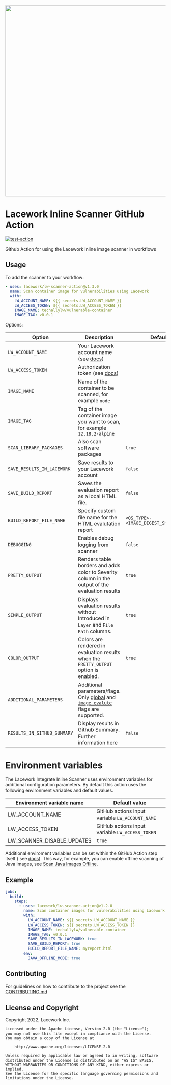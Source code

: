 <img src="https://techally-content.s3-us-west-1.amazonaws.com/public-content/lacework_logo_full.png" width="600">

# Lacework Inline Scanner GitHub Action

[![test-action](https://github.com/lacework/lw-scanner-action/actions/workflows/test-action.yaml/badge.svg?branch=main)](https://github.com/lacework/lw-scanner-action/actions/workflows/test-action.yaml)

Github Action for using the Lacework Inline image scanner in workflows

## Usage

To add the scanner to your workflow:

```yaml
- uses: lacework/lw-scanner-action@v1.3.0
  name: Scan container image for vulnerabilities using Lacework
  with:
    LW_ACCOUNT_NAME: ${{ secrets.LW_ACCOUNT_NAME }}
    LW_ACCESS_TOKEN: ${{ secrets.LW_ACCESS_TOKEN }}
    IMAGE_NAME: techallylw/vulnerable-container
    IMAGE_TAG: v0.0.1
```

Options:

| Option                      | Description                                                                                                                                                                                                                                               | Default                                |
|-----------------------------|-----------------------------------------------------------------------------------------------------------------------------------------------------------------------------------------------------------------------------------------------------------|----------------------------------------|
| `LW_ACCOUNT_NAME`           | Your Lacework account name (see [docs](https://docs.lacework.com/integrate-inline-scanner#configure-authentication-using-environment-variables))                                                                                                          |                                        |
| `LW_ACCESS_TOKEN`           | Authorization token (see [docs](https://docs.lacework.com/integrate-inline-scanner#obtain-the-inline-scanner-and-authorization-token))                                                                                                                    |                                        |
| `IMAGE_NAME`                | Name of the container to be scanned, for example `node`                                                                                                                                                                                                   |                                        |
| `IMAGE_TAG`                 | Tag of the container image you want to scan, for example `12.18.2-alpine`                                                                                                                                                                                 |                                        |
| `SCAN_LIBRARY_PACKAGES`     | Also scan software packages                                                                                                                                                                                                                               | `true`                                 |
| `SAVE_RESULTS_IN_LACEWORK`  | Save results to your Lacework account                                                                                                                                                                                                                     | `false`                                |
| `SAVE_BUILD_REPORT`         | Saves the evaluation report as a local HTML file.                                                                                                                                                                                                         | `false`                                |
| `BUILD_REPORT_FILE_NAME`    | Specify custom file name for the HTML evalutation report                                                                                                                                                                                                  | `<OS_TYPE>-<IMAGE_DIGEST_SHA256>.html` |
| `DEBUGGING`                 | Enables debug logging from scanner                                                                                                                                                                                                                        | `false`                                |
| `PRETTY_OUTPUT`             | Renders table borders and adds color to Severity column in the output of the evaluation results                                                                                                                                                           | `true`                                 |
| `SIMPLE_OUTPUT`             | Displays evaluation results without Introduced in `Layer` and `File Path` columns.                                                                                                                                                                        | `true`                                 |
| `COLOR_OUTPUT`              | Colors are rendered in evaluation results when the `PRETTY_OUTPUT` option is enabled.                                                                                                                                                                     | `true`                                 |
| `ADDITIONAL_PARAMETERS`     | Additional parameters/flags. Only [global](https://docs.lacework.com/onboarding/integrate-inline-scanner#global-flags) and [`image evalute`](https://docs.lacework.com/onboarding/integrate-inline-scanner#flags-for-image-evaluate) flags are supported. |                                        |
| `RESULTS_IN_GITHUB_SUMMARY` | Display results in Github Summary. Further information [here](https://github.blog/2022-05-09-supercharging-github-actions-with-job-summaries/)                                                                                                            | `false`                                |

# Environment variables

The Lacework Integrate Inline Scanner uses environment variables for additional configuration parameters. By default
this action uses the following environment variables and default values.

| Environment variable name  | Default value                                   |
|----------------------------|-------------------------------------------------|
| LW_ACCOUNT_NAME            | GitHub actions input variable `LW_ACCOUNT_NAME` |
| LW_ACCESS_TOKEN            | GitHub actions input variable `LW_ACCESS_TOKEN` |
| LW_SCANNER_DISABLE_UPDATES | `true`                                          |

Additional enviroment variables can be set within the GitHub Action step itself (
see [docs](https://docs.github.com/en/actions/using-workflows/workflow-syntax-for-github-actions#jobsjob_idstepsenv)).
This way, for example, you can enable offline scanning of Java images,
see [Scan Java Images Offline](https://docs.lacework.com/onboarding/integrate-inline-scanner#scan-java-images-offline).

## Example

```yaml
jobs:
  build:
    steps:
      - uses: lacework/lw-scanner-action@v1.2.0
        name: Scan container images for vulnerabilities using Lacework
        with:
          LW_ACCOUNT_NAME: ${{ secrets.LW_ACCOUNT_NAME }}
          LW_ACCESS_TOKEN: ${{ secrets.LW_ACCESS_TOKEN }}
          IMAGE_NAME: techallylw/vulnerable-container
          IMAGE_TAG: v0.0.1
          SAVE_RESULTS_IN_LACEWORK: true
          SAVE_BUILD_REPORT: true
          BUILD_REPORT_FILE_NAME: myreport.html
        env:
          JAVA_OFFLINE_MODE: true
```

## Contributing

For guidelines on how to contribute to the project see the [CONTRIBUTING.md](CONTRIBUTING.md)

## License and Copyright

Copyright 2022, Lacework Inc.

```text
Licensed under the Apache License, Version 2.0 (the "License");
you may not use this file except in compliance with the License.
You may obtain a copy of the License at

    http://www.apache.org/licenses/LICENSE-2.0

Unless required by applicable law or agreed to in writing, software
distributed under the License is distributed on an "AS IS" BASIS,
WITHOUT WARRANTIES OR CONDITIONS OF ANY KIND, either express or implied.
See the License for the specific language governing permissions and
limitations under the License.
```
